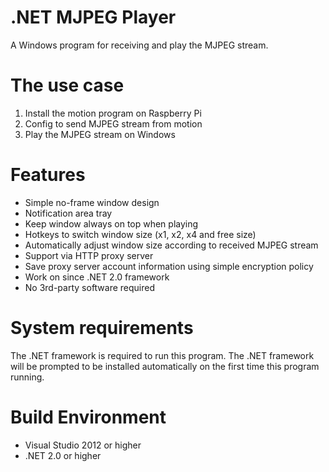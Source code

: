 # .NET MJPEG Player

A Windows program for receiving and play the MJPEG stream.

# The use case

1. Install the motion program on Raspberry Pi
2. Config to send MJPEG stream from motion
3. Play the MJPEG stream on Windows

# Features

- Simple no-frame window design
- Notification area tray
- Keep window always on top when playing
- Hotkeys to switch window size (x1, x2, x4 and free size)
- Automatically adjust window size according to received MJPEG stream
- Support via HTTP proxy server
- Save proxy server account information using simple encryption policy
- Work on since .NET 2.0 framework
- No 3rd-party software required

# System requirements

The .NET framework is required to run this program. 
The .NET framework will be prompted to be installed automatically on the first time this program running.

# Build Environment

- Visual Studio 2012 or higher
- .NET 2.0 or higher
